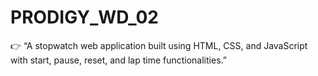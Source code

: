 # PRODIGY_WD_02
👉 “A stopwatch web application built using HTML, CSS, and JavaScript with start, pause, reset, and lap time functionalities.”
